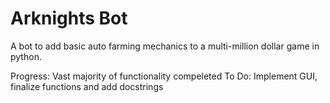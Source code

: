 # Arknights Bot
A bot to add basic auto farming mechanics to a multi-million dollar game in python. 

Progress: Vast majority of functionality compeleted
To Do: Implement GUI, finalize functions and add docstrings
